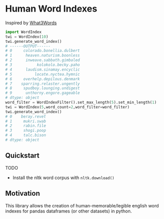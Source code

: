 # Human Word Indexes
<subtitle>Inspired by [What3Words](https://map.what3words.com/daring.lion.race)</subtitle>
```python
import WordIndex  
twi = WordIndex(10)
twi.generate_word_index()
# ------OUTPUT------
# 0     colorado.bonellia.dulbert
# 1      heaven.naturism.boonless
# 2      inweave.sabbath.gimbaled
# 3           kolokolo.becky.paho
# 4      laudism.sinamay.encyclic
# 5          locate.nyctea.hymnic
# 6     overhelp.depilous.denmark
# 7    sparring.relaster.ungently
# 8     spudboy.lounging.undigest
# 9      unthorny.engore.gageable
# dtype: object
word_filter = WordIndexFilter().set_max_length(5).set_min_length(1)
twi = WordIndex(5,word_count=2,word_filter=word_filter)
twi.generate_word_index()
# 0    beray.revet
# 1     mukri.swab
# 2     rabin.file
# 3     shogi.poop
# 4     talc.bison
# dtype: object


```

## Quickstart
TODO
- Install the nltk word corpus with `nltk.download()`


## Motivation
This library allows the creation of human-memorable/legible english word indexes for 
pandas dataframes (or other datasets) in python.


